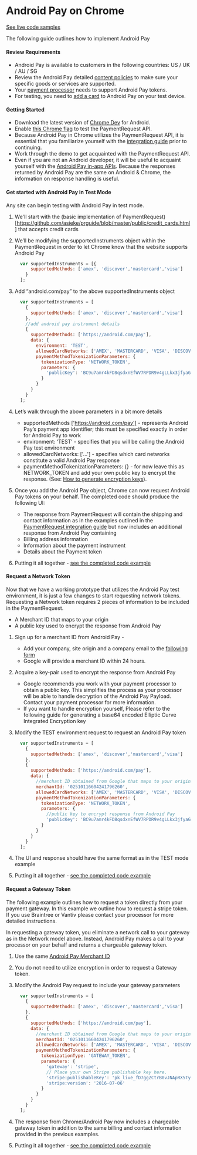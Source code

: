 # Android Pay on Chrome

[See live code samples](https://paymentrequestguide.firebaseapp.com)

The following guide outlines how to implement Android Pay

#### Review Requirements
- Android Pay is available to customers in the following countries: US / UK / AU / SG
- Review the Android Pay detailed [content policies](https://support.google.com/payments/merchant/answer/75724?payments_to_biz=&rd=1) to make sure your specific goods or services are supported.
- Your [payment processor](https://developers.google.com/android-pay/#processors) needs to support Android Pay tokens.
- For testing, you need to [add a card](https://support.google.com/androidpay/answer/6289372?hl=en&ref_topic=6224823) to Android Pay on your test device.

#### Getting Started
- Download the latest version of [Chrome Dev](https://play.google.com/store/apps/details?id=com.chrome.dev) for Android.
- Enable [this Chrome flag](chrome://flags/#enable-experimental-web-platform-features) to test the PaymentRequest API.
- Because Android Pay in Chrome utilizes the PaymentRequest API, it is essential that you familiarize yourself with the [integration guide](https://developers.google.com/web/fundamentals/primers/payment-request/?hl=en) prior to continuing.
- Work through the demo to get acquainted with the PaymentRequest API.
- Even if you are not an Android developer, it will be useful to acquaint yourself with the [Android Pay in-app APIs](https://developers.google.com/android-pay/android/tutorial).  Because the responses returned by Android Pay are the same on Android & Chrome, the information on response handling is useful.

#### Get started with Android Pay in Test Mode

Any site can begin testing with Android Pay in test mode.

1. We'll start with the (basic implementation of PaymentRequest)[https://github.com/asieke/prguide/blob/master/public/credit_cards.html] that accepts credit cards
2. We’ll be modifying the supportedInstruments object within the PaymentRequest in order to let Chrome know that the website supports Android Pay 

	```javascript
	  var supportedInstruments = [{
	      supportedMethods: ['amex', 'discover','mastercard','visa']
	    }
	  ];
	```

3. Add “android.com/pay” to the above supportedInstruments object

	```javascript
	  var supportedInstruments = [
	    {
	      supportedMethods: ['amex', 'discover','mastercard','visa']
	    },
	    //add android pay instrument details
	    {
	      supportedMethods: ['https://android.com/pay'],
	      data: {
	        environment: 'TEST',
	        allowedCardNetworks: ['AMEX', 'MASTERCARD', 'VISA', 'DISCOVER'],
	        paymentMethodTokenizationParameters: {
	          tokenizationType: 'NETWORK_TOKEN',
	          parameters: {
	            'publicKey': 'BC9u7amr4kFD8qsdxnEfWV7RPDR9v4gLLkx3jfyaGOvxBoEuLZKE0Tt5O/2jMMxJ9axHpAZD2Jhi4E74nqxr944='
	          }
	        }
	      }
	    }
	  ];
	```

4. Let’s walk through the above parameters in a bit more details
   - supportedMethods ['https://android.com/pay'] - represents Android Pay’s payment app identifier; this must be specified exactly in order for Android Pay to work
   - environment: ‘TEST’ - specifies that you will be calling the Android Pay test environment
   - allowedCardNetworks: ['...'] - specifies which card networks constitute a valid Android Pay response
   - paymentMethodTokenizationParameters: {} - for now leave this as NETWORK_TOKEN and add your own public key to encrypt the response.  (See: [How to generate encryption keys](https://developers.google.com/android-pay/integration/gateway-processor-integration#retrieving-the-encrypted-payload)).
5. Once you add the Android Pay object, Chrome can now request Android Pay tokens on your behalf.  The completed code should produce the following UI:
   - The response from PaymentRequest will contain the shipping and contact information as in the examples outlined in the [PaymentRequest integration guide](https://developers.google.com/web/fundamentals/primers/payment-request/?hl=en) but now includes an additional response from Android Pay containing
   - Billing address information
   - Information about the payment instrument
   - Details about the Payment token
6. Putting it all together - [see the completed code example](https://github.com/asieke/prguide/blob/master/public/tutorial.html)

#### Request a Network Token

Now that we have a working prototype that utilizes the Android Pay test environment, it is just a few changes to start requesting network tokens.  Requesting a Network token requires 2 pieces of information to be included in the PaymentRequest.

 - A Merchant ID that maps to your origin
 - A public key used to encrypt the response from Android Pay
 
1. Sign up for a merchant ID from Android Pay - 
   - Add your company, site origin and a company email to the [following form](https://goo.gl/forms/SiKd7GAESCPNg9H83)
   - Google will provide a merchant ID within 24 hours.
2. Acquire a key-pair used to encrypt the response from Android Pay
   - Google recommends you work with your payment processor to obtain a public key.  This simplifies the process as your processor will be able to handle decryption of the Android Pay Payload.  Contact your payment processor for more information.
   - If you want to handle encryption yourself, Please refer to the following guide for generating a base64 encoded Elliptic Curve Integrated Encryption key
3. Modify the TEST environment request to request an Android Pay token

	```javascript
	  var supportedInstruments = [
	    {
	      supportedMethods: ['amex', 'discover','mastercard','visa']
	    },
	    {
	      supportedMethods: ['https://android.com/pay'],
	      data: {
	        //merchant ID obtained from Google that maps to your origin
	        merchantId: '02510116604241796260',
	        allowedCardNetworks: ['AMEX', 'MASTERCARD', 'VISA', 'DISCOVER'],
	        paymentMethodTokenizationParameters: {
	          tokenizationType: 'NETWORK_TOKEN',
	          parameters: {
	            //public key to encrypt response from Android Pay
	            'publicKey': 'BC9u7amr4kFD8qsdxnEfWV7RPDR9v4gLLkx3jfyaGOvxBoEuLZKE0Tt5O/2jMMxJ9axHpAZD2Jhi4E74nqxr944='
	          }
	        }
	      }
	    }
	  ];
	```

4. The UI and response should have the same format as in the TEST mode example
5. Putting it all together - [see the completed code example](https://github.com/asieke/prguide/blob/master/public/android_pay_network.html)

#### Request a Gateway Token

The following example outlines how to request a token directly from your payment gateway.  In this example we outline how to request a stripe token.  If you use Braintree or Vantiv please contact your processor for more detailed instructions.

In requesting a gateway token, you eliminate a network call to your gateway as in the Network model above.  Instead, Android Pay makes a call to your processor on your behalf and returns a chargeable gateway token.

1. Use the same [Android Pay Merchant ID](https://goo.gl/forms/SiKd7GAESCPNg9H83)
2. You do not need to utilize encryption in order to request a Gateway token.
3. Modify the Android Pay request to include your gateway parameters

	```javascript
	  var supportedInstruments = [
	    {
	      supportedMethods: ['amex', 'discover','mastercard','visa']
	    },
	    {
	      supportedMethods: ['https://android.com/pay'],
	      data: {
	        //merchant ID obtained from Google that maps to your origin
	        merchantId: '02510116604241796260',
	        allowedCardNetworks: ['AMEX', 'MASTERCARD', 'VISA', 'DISCOVER'],
	        paymentMethodTokenizationParameters: {
	          tokenizationType: 'GATEWAY_TOKEN',
	          parameters: {
	            'gateway': 'stripe',
	            // Place your own Stripe publishable key here.
	            'stripe:publishableKey': 'pk_live_fD7ggZCtrB0vJNApRX5TyJ9T',
	            'stripe:version': '2016-07-06'
	          }
	        }
	      }
	    }
	  ];
	 ```
	 
4. The response from Chrome/Android Pay now includes a chargeable gateway token in addition to the same billing and contact information provided in the previous examples.
5. Putting it all together - [see the completed code example](https://github.com/asieke/prguide/blob/master/public/android_pay_gateway.html)


